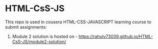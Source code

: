 # HTML-CsS-JS 
This repo is used in cousera HTML-CSS-JAVASCRIPT learning course to submit assignments:
1. Module 2 solution is hosted on - https://rahulv73039.github.io/HTML-CsS-JS/module2-solution/

